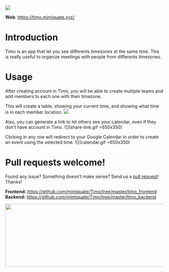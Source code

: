 ![](https://github.com/mimiquate/Timo/workflows/Timo%20workflow/badge.svg?branch=master)

__Web__: https://timo.mimiquate.xyz/

# Introduction
Timo is an app that let you see differents timezones at the same time. This is really useful
to organize meetings with people from differents timezones.

# Usage
After creating account in Timo, you will be able to
create multiple teams and add members to each one with their timezone.

This will create a table, showing your current time, and showing what time is in
each member location.
![](create-user.gif)


Also, you can generate a link to let others see your calendar, even if they don't have account in Timo.
![](share-link.gif =650x350)


Clicking in any row will redirect to your Google Calendar in order to create
an event using the selected time.
![](calendar.gif =650x350)


# Pull requests welcome!
Found any issue? Something doesn't make sense? Send us a <a href="https://github.com/mimiquate/Timo/pulls">pull request</a>!
Thanks!

__Frontend:__ https://github.com/mimiquate/Timo/tree/master/timo_frontend
</br>
__Backend:__ https://github.com/mimiquate/Timo/tree/master/timo_backend

<a href="https://mimiquate.com/">
  <img
    src="https://www.mimiquate.com/images/logo-alt.png"
    width="520"
    height="200"
  >
</a>
